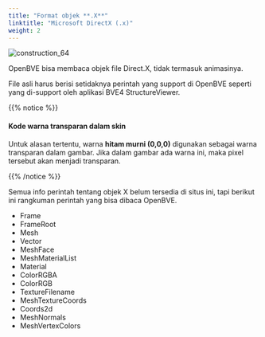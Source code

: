 ```yaml
---
title: "Format objek **.X**"
linktitle: "Microsoft DirectX (.x)"
weight: 2
---
```


![construction_64](/images/construction_64.png)

OpenBVE bisa membaca objek file Direct.X, tidak termasuk animasinya.

File asli harus berisi setidaknya perintah yang support di OpenBVE seperti yang di-support oleh aplikasi BVE4 StructureViewer.

{{% notice %}}

#### Kode warna transparan dalam skin

Untuk alasan tertentu, warna **hitam murni (0,0,0)** digunakan sebagai warna transparan dalam gambar. Jika dalam gambar ada warna ini, maka pixel tersebut akan menjadi transparan.

{{% /notice %}}

Semua info perintah tentang objek X belum tersedia di situs ini, tapi berikut ini rangkuman perintah yang bisa dibaca OpenBVE.

- Frame
- FrameRoot
- Mesh
- Vector
- MeshFace
- MeshMaterialList
- Material
- ColorRGBA
- ColorRGB
- TextureFilename
- MeshTextureCoords
- Coords2d
- MeshNormals
- MeshVertexColors